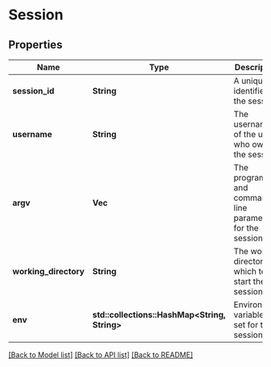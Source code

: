# Session

## Properties
Name | Type | Description | Notes
------------ | ------------- | ------------- | -------------
**session_id** | **String** | A unique identifier for the session | 
**username** | **String** | The username of the user who owns the session | 
**argv** | **Vec<String>** | The program and command-line parameters for the session | 
**working_directory** | **String** | The working directory in which to start the session. | 
**env** | **std::collections::HashMap<String, String>** | Environment variables to set for the session | 

[[Back to Model list]](../README.md#documentation-for-models) [[Back to API list]](../README.md#documentation-for-api-endpoints) [[Back to README]](../README.md)


